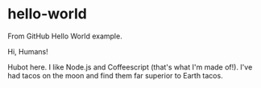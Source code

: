 # hello-world
From GitHub Hello World example.

Hi, Humans!

Hubot here. I like Node.js and Coffeescript (that's what I'm made of!).
I've had tacos on the moon and find them far superior to Earth tacos.
